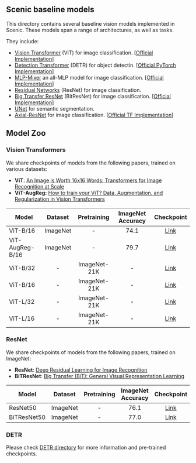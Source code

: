 ## Scenic baseline models
This directory contains several baseline vision models implemented in Scenic.
These models span a range of architectures, as well as tasks.

They include:

 * [Vision Transformer](https://arxiv.org/abs/2010.11929) (ViT) for image
  classification. [[Official Implementation](https://github.com/google-research/vision_transformer#vision-transformer)]
 * [Detection Transformer](https://arxiv.org/abs/2005.12872) (DETR) for object
    detectin. [[Official PyTorch Implementation](https://github.com/facebookresearch/detr)]
 * [MLP-Mixer](https://arxiv.org/abs/2105.01601) an all-MLP model for image
  classification. [[Official Implementation](https://github.com/google-research/vision_transformer#mlp-mixer)]
 * [Residual Networks](https://arxiv.org/abs/1512.03385) (ResNet) for image classification.
 * [Big Transfer ResNet](https://arxiv.org/abs/1912.11370) (BitResNet) for image classification. [[Official Implementation](https://github.com/google-research/big_transfer)]
 * [UNet](http://arxiv.org/abs/1505.04597) for semantic segmentation.
 * [Axial-ResNet](https://arxiv.org/abs/2003.07853) for image classification. [[Official TF Implementation](https://github.com/csrhddlam/axial-deeplab)]


## Model Zoo

### Vision Transformers
We share checkpoints of models from the following papers, trained on various
datasets:

- **ViT**: [An Image is Worth 16x16 Words: Transformers for Image Recognition at Scale](https://arxiv.org/abs/2010.11929)
- **ViT-AugReg:** [How to train your ViT? Data, Augmentation, and Regularization in Vision Transformers](https://arxiv.org/abs/2106.10270)

| Model | Dataset | Pretraining | ImageNet Accuracy | Checkpoint |
|-------|:-:|:-:|:-:|:-:|
| ViT-B/16            | ImageNet |       -        |  74.1 |  [Link](https://storage.googleapis.com/scenic-bucket/baselines/ViT_B_16_ImageNet1k) |
| ViT-AugReg-B/16     | ImageNet |       -        |  79.7 |  [Link](https://storage.googleapis.com/scenic-bucket/baselines/ViT-AugReg_B_16_ImageNet1k) |
| ViT-B/32            |     -    |  ImageNet-21K  |   -   |  [Link](https://storage.googleapis.com/scenic-bucket/baselines/ViT_B_32_ImageNet21k) |
| ViT-B/16            |     -    |  ImageNet-21K  |   -   |  [Link](https://storage.googleapis.com/scenic-bucket/baselines/ViT_B_16_ImageNet21k) |
| ViT-L/32            |     -    |  ImageNet-21K  |   -   |  [Link](https://storage.googleapis.com/scenic-bucket/baselines/ViT_L_32_ImageNet21k) |
| ViT-L/16            |     -    |  ImageNet-21K  |   -   |  [Link](https://storage.googleapis.com/scenic-bucket/baselines/ViT_L_16_ImageNet21k) |


### ResNet
We share checkpoints of models from the following papers, trained on ImageNet:

- **ResNet**: [Deep Residual Learning for Image Recognition](https://arxiv.org/abs/1512.03385)
- **BiTResNet**: [Big Transfer (BiT): General Visual Representation Learning](https://arxiv.org/abs/1912.11370)

| Model | Dataset | Pretraining | ImageNet Accuracy | Checkpoint |
|-------|:-:|:-:|:-:|:-:|
| ResNet50         | ImageNet |       -        |  76.1 |  [Link](https://storage.googleapis.com/scenic-bucket/baselines/ResNet50_ImageNet1k) |
| BiTResNet50      | ImageNet |       -        |  77.0 |  [Link](https://storage.googleapis.com/scenic-bucket/baselines/BiTResNet50_ImageNet1k) |

### DETR
Please check [DETR directory](detr) for more information and pre-trained
checkpoints.
